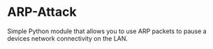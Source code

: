 # ARP-Attack
Simple Python module that allows you to use ARP packets to pause a devices network connectivity on the LAN.
